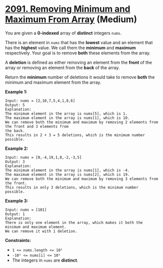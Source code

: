 # [2091. Removing Minimum and Maximum From Array][link] (Medium)

[link]: https://leetcode.com/problems/removing-minimum-and-maximum-from-array/

You are given a **0-indexed** array of **distinct** integers `nums`.

There is an element in `nums` that has the **lowest** value and an element that has the **highest**
value. We call them the **minimum** and **maximum** respectively. Your goal is to remove **both**
these elements from the array.

A **deletion** is defined as either removing an element from the **front** of the array or removing
an element from the **back** of the array.

Return the **minimum** number of deletions it would take to remove **both** the minimum and maximum
element from the array.

**Example 1:**

```
Input: nums = [2,10,7,5,4,1,8,6]
Output: 5
Explanation:
The minimum element in the array is nums[5], which is 1.
The maximum element in the array is nums[1], which is 10.
We can remove both the minimum and maximum by removing 2 elements from the front and 3 elements from
the back.
This results in 2 + 3 = 5 deletions, which is the minimum number possible.
```

**Example 2:**

```
Input: nums = [0,-4,19,1,8,-2,-3,5]
Output: 3
Explanation:
The minimum element in the array is nums[1], which is -4.
The maximum element in the array is nums[2], which is 19.
We can remove both the minimum and maximum by removing 3 elements from the front.
This results in only 3 deletions, which is the minimum number possible.
```

**Example 3:**

```
Input: nums = [101]
Output: 1
Explanation:
There is only one element in the array, which makes it both the minimum and maximum element.
We can remove it with 1 deletion.
```

**Constraints:**

- `1 <= nums.length <= 10⁵`
- `-10⁵ <= nums[i] <= 10⁵`
- The integers in `nums` are **distinct**.
